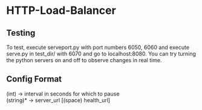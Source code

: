 # HTTP-Load-Balancer

## Testing
To test, execute serveport.py with port numbers 6050, 6060 and execute serve.py in test_dir/ with 6070 and go to localhost:8080. You can try turning the python servers on and off to observe changes in real time.

## Config Format
(int) -> interval in seconds for which to pause  
(string)* -> server_url [(space) health_url]
